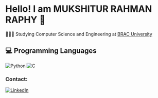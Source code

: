 # Hello! I am MUKSHITUR RAHMAN RAPHY 👋


👩🏻‍🎓 Studying Computer Science and Engineering at [BRAC University](https://www.bracu.ac.bd)<br/>


## 💻  Programming Languages
![Python](https://img.shields.io/badge/python-3670A0?style=for-the-badge&logo=python&logoColor=ffdd54)
![C](https://img.shields.io/badge/c-%2300599C.svg?style=for-the-badge&logo=c&logoColor=white)<br/>

### Contact:
[![LinkedIn](https://img.shields.io/badge/LinkedIn-%230077B5.svg?logo=linkedin&logoColor=white)](https://www.linkedin.com/in/raphyy/) <br/>






<!--
**loki-ly/loki-ly** is a ✨ _special_ ✨ repository because its `README.md` (this file) appears on your GitHub profile.

[![email](https://img.shields.io/badge/Email-D14836?logo=gmail&logoColor=white)](mailto:e) 

[![Bluesky](https://img.shields.io/badge/bluesky-0285FF?style=for-the-badge&logo=bluesky&logoColor=%23FFFFFF)](https://bsky.app/profile/ab) [![Behance](https://img.shields.io/badge/Behance-1769ff?logo=behance&logoColor=white)](https://behance.net/ee) [![Discord](https://img.shields.io/badge/Discord-%237289DA.svg?logo=discord&logoColor=white)](https://discord.gg/cc) [![Facebook](https://img.shields.io/badge/Facebook-%231877F2.svg?logo=Facebook&logoColor=white)](https://facebook.com/ee) [![Instagram](https://img.shields.io/badge/Instagram-%23E4405F.svg?logo=Instagram&logoColor=white)](https://instagram.com/rt)  [![Medium](https://img.shields.io/badge/Medium-12100E?logo=medium&logoColor=white)](https://medium.com/@r) [![Pinterest](https://img.shields.io/badge/Pinterest-%23E60023.svg?logo=Pinterest&logoColor=white)](https://pinterest.com/r) [![Quora](https://img.shields.io/badge/Quora-%23B92B27.svg?logo=Quora&logoColor=white)](https://quora.com/profile/r) [![Reddit](https://img.shields.io/badge/Reddit-%23FF4500.svg?logo=Reddit&logoColor=white)](https://reddit.com/user/e) [![Stack Overflow](https://img.shields.io/badge/-Stackoverflow-FE7A16?logo=stack-overflow&logoColor=white)](https://stackoverflow.com/users/e) [![TikTok](https://img.shields.io/badge/TikTok-%23000000.svg?logo=TikTok&logoColor=white)](https://tiktok.com/@w) [![Twitch](https://img.shields.io/badge/Twitch-%239146FF.svg?logo=Twitch&logoColor=white)](https://twitch.tv/e) [![X](https://img.shields.io/badge/X-black.svg?logo=X&logoColor=white)](https://x.com/e) [![YouTube](https://img.shields.io/badge/YouTube-%23FF0000.svg?logo=YouTube&logoColor=white)](https://youtube.com/@e) [![Codepen](https://img.shields.io/badge/Codepen-000000?logo=codepen&logoColor=white)](https://codepen.io/e) [![Mastodon](https://img.shields.io/badge/-MASTODON-%232B90D9?logo=mastodon&logoColor=white)](https://mastodon.social/@e) 

# 📊 GitHub Stats:
![](https://github-readme-stats.vercel.app/api?username=loki-ly&theme=dark&hide_border=false&include_all_commits=false&count_private=false)<br/>
![](https://github-readme-streak-stats.herokuapp.com/?user=loki-ly&theme=dark&hide_border=false)<br/>
![](https://github-readme-stats.vercel.app/api/top-langs/?username=loki-ly&theme=dark&hide_border=false&include_all_commits=false&count_private=false&layout=compact)

---
[![](https://visitcount.itsvg.in/api?id=loki-ly&icon=0&color=0)](https://visitcount.itsvg.in)
